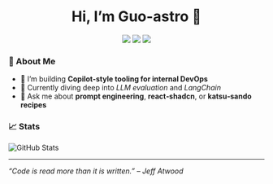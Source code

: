 <h1 align="center">Hi, I’m Guo-astro 👋</h1>

<p align="center">
  <img src="https://img.shields.io/badge/Python-3776AB?style=for-the-badge&logo=python&logoColor=white"/>
  <img src="https://img.shields.io/badge/TypeScript-3178C6?style=for-the-badge&logo=typescript&logoColor=white"/>
  <img src="https://img.shields.io/badge/Rust-000000?style=for-the-badge&logo=rust&logoColor=white"/>
</p>

### 🚀 About Me
- 🔭 I’m building **Copilot-style tooling for internal DevOps**
- 🌱 Currently diving deep into *LLM evaluation* and *LangChain*
- 💬 Ask me about **prompt engineering**, **react‑shadcn**, or **katsu‑sando recipes**

### 📈 Stats
![GitHub Stats](https://github-readme-stats.vercel.app/api?username=Guo-astro&show_icons=true)

---
*“Code is read more than it is written.” – Jeff Atwood*
